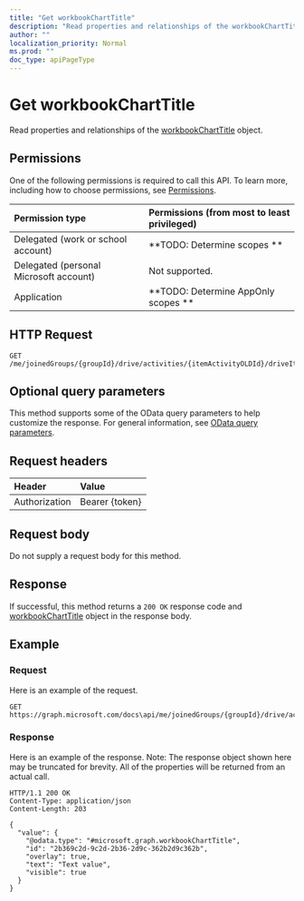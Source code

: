 ```yaml
---
title: "Get workbookChartTitle"
description: "Read properties and relationships of the workbookChartTitle object."
author: ""
localization_priority: Normal
ms.prod: ""
doc_type: apiPageType
---
```


# Get workbookChartTitle

Read properties and relationships of the [workbookChartTitle](../resources/workbookcharttitle.md) object.

## Permissions
One of the following permissions is required to call this API. To learn more, including how to choose permissions, see [Permissions](/concepts/permissions-reference.md).

|Permission type|Permissions (from most to least privileged)|
|:---|:---|
|Delegated (work or school account)|**TODO: Determine scopes **|
|Delegated (personal Microsoft account)|Not supported.|
|Application|**TODO: Determine AppOnly scopes **|

## HTTP Request
<!-- {
  "blockType": "ignored"
}
-->
``` http
GET /me/joinedGroups/{groupId}/drive/activities/{itemActivityOLDId}/driveItem/workbook/names/{workbookNamedItemId}/worksheet/charts/{workbookChartId}/title
```

## Optional query parameters
This method supports some of the OData query parameters to help customize the response. For general information, see [OData query parameters](/graph/query-parameters).

## Request headers
|Header|Value|
|:---|:---|
|Authorization|Bearer {token}|

## Request body
Do not supply a request body for this method.

## Response
If successful, this method returns a `200 OK` response code and [workbookChartTitle](../resources/workbookcharttitle.md) object in the response body.

## Example

### Request
Here is an example of the request.
<!-- {
  "blockType": "request",
  "name": "get_workbookcharttitle"
}
-->
``` http
GET https://graph.microsoft.com/docs\api/me/joinedGroups/{groupId}/drive/activities/{itemActivityOLDId}/driveItem/workbook/names/{workbookNamedItemId}/worksheet/charts/{workbookChartId}/title
```

### Response
Here is an example of the response. Note: The response object shown here may be truncated for brevity. All of the properties will be returned from an actual call.
<!-- {
  "blockType": "response",
  "truncated": true,
  "@odata.type": "microsoft.graph.workbookChartTitle"
}
-->
``` http
HTTP/1.1 200 OK
Content-Type: application/json
Content-Length: 203

{
  "value": {
    "@odata.type": "#microsoft.graph.workbookChartTitle",
    "id": "2b369c2d-9c2d-2b36-2d9c-362b2d9c362b",
    "overlay": true,
    "text": "Text value",
    "visible": true
  }
}
```

